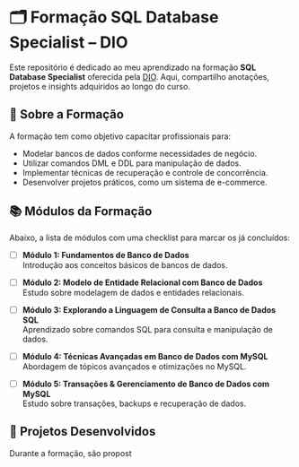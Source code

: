 # 🗂️ Formação SQL Database Specialist – DIO

Este repositório é dedicado ao meu aprendizado na formação **SQL Database Specialist** oferecida pela [DIO](https://www.dio.me/curso-sql). Aqui, compartilho anotações, projetos e insights adquiridos ao longo do curso.

## 🚀 Sobre a Formação

A formação tem como objetivo capacitar profissionais para:

- Modelar bancos de dados conforme necessidades de negócio.
- Utilizar comandos DML e DDL para manipulação de dados.
- Implementar técnicas de recuperação e controle de concorrência.
- Desenvolver projetos práticos, como um sistema de e-commerce.

## 📚 Módulos da Formação

Abaixo, a lista de módulos com uma checklist para marcar os já concluídos:

- [ ] **Módulo 1: Fundamentos de Banco de Dados**  
  Introdução aos conceitos básicos de bancos de dados.

- [ ] **Módulo 2: Modelo de Entidade Relacional com Banco de Dados**  
  Estudo sobre modelagem de dados e entidades relacionais.

- [ ] **Módulo 3: Explorando a Linguagem de Consulta a Banco de Dados SQL**  
  Aprendizado sobre comandos SQL para consulta e manipulação de dados.

- [ ] **Módulo 4: Técnicas Avançadas em Banco de Dados com MySQL**  
  Abordagem de tópicos avançados e otimizações no MySQL.

- [ ] **Módulo 5: Transações & Gerenciamento de Banco de Dados com MySQL**  
  Estudo sobre transações, backups e recuperação de dados.

## 💼 Projetos Desenvolvidos

Durante a formação, são propost
